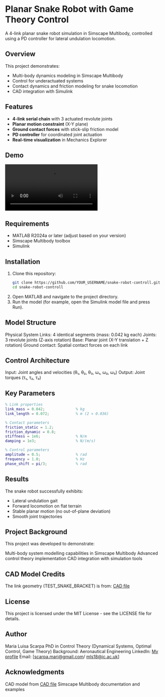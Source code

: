 # Planar Snake Robot with Game Theory Control

A 4-link planar snake robot simulation in Simscape Multibody, controlled using a PD controller for lateral undulation locomotion.

## Overview

This project demonstrates:
- Multi-body dynamics modeling in Simscape Multibody
- Control for underactuated systems
- Contact dynamics and friction modeling for snake locomotion
- CAD integration with Simulink

## Features

- **4-link serial chain** with 3 actuated revolute joints
- **Planar motion constraint** (X-Y plane)
- **Ground contact forces** with stick-slip friction model
- **PD controller** for coordinated joint actuation
- **Real-time visualization** in Mechanics Explorer

## Demo

![Simulink Model](demo/snake_robot_demo.mov)

## Requirements

- MATLAB R2024a or later (adjust based on your version)
- Simscape Multibody toolbox
- Simulink

## Installation

1. Clone this repository:
   ```bash
   git clone https://github.com/YOUR_USERNAME/snake-robot-controll.git
   cd snake-robot-controll
2. Open MATLAB and navigate to the project directory.
3. Run the model (for example, open the Simulink model file and press Run).

## Model Structure

Physical System
Links: 4 identical segments (mass: 0.042 kg each)
Joints: 3 revolute joints (Z-axis rotation)
Base: Planar joint (X-Y translation + Z rotation)
Ground contact: Spatial contact forces on each link

## Control Architecture

Input: Joint angles and velocities (θ₁, θ₂, θ₃, ω₁, ω₂, ω₃)
Output: Joint torques (τ₁, τ₂, τ₃)

## Key Parameters
```matlab
% Link properties
link_mass = 0.042;              % kg
link_length = 0.072;            % m (2 × 0.036)

% Contact parameters
friction_static = 1.2;
friction_dynamic = 0.8;
stiffness = 1e6;                % N/m
damping = 1e3;                  % N/(m/s)

% Control parameters
amplitude = 0.5;                % rad
frequency = 1.0;                % Hz
phase_shift = pi/3;             % rad
```
## Results

The snake robot successfully exhibits:
- Lateral undulation gait
- Forward locomotion on flat terrain
- Stable planar motion (no out-of-plane deviation)
- Smooth joint trajectories

## Project Background

This project was developed to demonstrate:

Multi-body system modelling capabilities in Simscape Multibody
Advanced control theory implementation 
CAD integration with simulation tools



## CAD Model Credits

The link geometry (TEST_SNAKE_BRACKET) is from:
[CAD file](https://grabcad.com/library/multibracket-snake-robot-1)

## License

This project is licensed under the MIT License - see the LICENSE
 file for details.

## Author

Maria Luisa Scarpa
PhD in Control Theory (Dynamical Systems, Optimal Control, Game Theory)
Background: Aeronautical Engineering
LinkedIn: [My profile](https://www.linkedin.com/in/maria-luisa-scarpa-2000/)
Email: [scarpa.mari@gmail.com/ mls18@ic.ac.uk]

## Acknowledgments

CAD model from [CAD file](https://grabcad.com/library/multibracket-snake-robot-1)
Simscape Multibody documentation and examples

